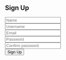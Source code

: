 <!DOCTYPE html>
<html lang="en">
<head>
    <meta charset="UTF-8">
    <meta name="viewport" content="width=device-width, initial-scale=1.0">
    <title>SignUp Form</title>
    <link rel="stylesheet" href="style.css">
</head>
<body>
    <div class="signup-box">
        <h2>Sign Up</h2>
        <form method="post">
            <div class="input-box">
            <input type="text" placeholder="Name">
            </div>
            <div class="input-box">
            <input type="text" placeholder="Username">
            </div>
            <div class="input-box">
            <input type="email" placeholder="Email">
            </div>
            <div class="input-box">
            <input type="password" placeholder="Password">
            </div>
            <div class="input-box">
            <input type="password" placeholder="Confirm password">
            </div>
            <div class="input-box">
            <input type="submit" value="Sign Up" class="btn">
            </div>
        </form>
    </div>
</body>
</html>
